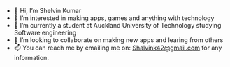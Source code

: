 - 👋 Hi, I’m Shelvin Kumar
- 👀 I’m interested in making apps, games and anything with technology
- 🌱 I’m currently a student at Auckland University of Technology studying Software engineering 
- 💞️ I’m looking to collaborate on making new apps and learing from others
- 📫 You can reach me by emailing me on: Shalvink42@gmail.com for any information.
<!------>
